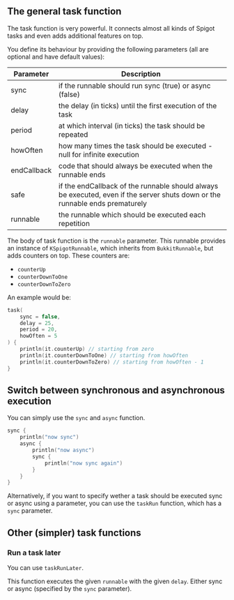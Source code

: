 ## The general task function

The task function is very powerful. It connects almost all kinds of Spigot tasks and even adds additional features on top.

You define its behaviour by providing the following parameters (all are optional and have default values):

| Parameter        | Description   |
| ---------------- | ------------- |
| sync | if the runnable should run sync (true) or async (false) |
| delay | the delay (in ticks) until the first execution of the task |
| period | at which interval (in ticks) the task should be repeated |
| howOften | how many times the task should be executed - null for infinite execution |
| endCallback | code that should always be executed when the runnable ends |
| safe | if the endCallback of the runnable should always be executed, even if the server shuts down or the runnable ends prematurely |
| runnable | the runnable which should be executed each repetition |

The body of task function is the `runnable` parameter. This runnable provides an instance of `KSpigotRunnable`, which inherits from `BukkitRunnable`, but adds counters on top. These counters are:

- `counterUp`
- `counterDownToOne`
- `counterDownToZero`

An example would be:

```kotlin
task(
    sync = false,
    delay = 25,
    period = 20,
    howOften = 5
) {
    println(it.counterUp) // starting from zero
    println(it.counterDownToOne) // starting from howOften
    println(it.counterDownToZero) // starting from howOften - 1
}
```

## Switch between synchronous and asynchronous execution

You can simply use the `sync` and `async` function.

```kotlin
sync {
    println("now sync")
    async {
        println("now async")
        sync {
            println("now sync again")
        }
    }
}
```

Alternatively, if you want to specify wether a task should be executed sync or async using a parameter, you can use the `taskRun` function, which has a `sync` parameter.

## Other (simpler) task functions

### Run a task later

You can use `taskRunLater`.

This function executes the given `runnable` with the given `delay`. Either sync or async (specified by the `sync` parameter).
